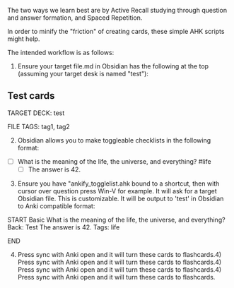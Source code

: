 The two ways we learn best are by Active Recall studying through question and answer formation, and Spaced Repetition.

In order to minify the "friction" of creating cards, these simple AHK scripts might help.

The intended workflow is as follows:

1. Ensure your target file.md in Obsidian has the following at the top (assuming your target desk is named "test"):

## Test cards

TARGET DECK: test

<!-- Tags applied to all cards in this file -->

FILE TAGS: tag1, tag2

2. Obsidian allows you to make toggleable checklists in the following format:

- [ ] What is the meaning of the life, the universe, and everything? #life
  - [ ] The answer is 42.

3. Ensure you have "ankify_togglelist.ahk bound to a shortcut, then with cursor over question press Win-V for example. It will ask for a target Obsidian file. This is customizable. It will be output to 'test' in Obsidian to Anki compatible format:

START
Basic
What is the meaning of the life, the universe, and everything?
Back:
Test The answer is 42.
Tags: life

<!--ID: 1651223569765-->

END

4. Press sync with Anki open and it will turn these cards to flashcards.4) Press sync with Anki open and it will turn these cards to flashcards.4) Press sync with Anki open and it will turn these cards to flashcards.4) Press sync with Anki open and it will turn these cards to flashcards.
